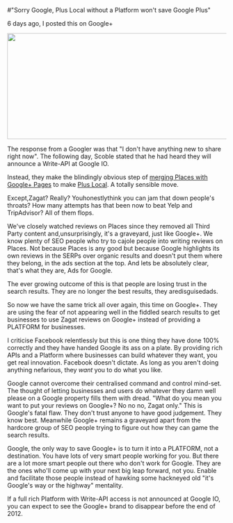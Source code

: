 #"Sorry Google, Plus Local without a Platform won't save Google Plus"

6 days ago, I posted this on Google+

<a href="http://conoroneill.net/wp-content/uploads/2012/05/plusplaces.png"><img class="alignnone size-full wp-image-742" title="plusplaces" src="http://conoroneill.net/wp-content/uploads/2012/05/plusplaces.png" alt="" width="590" height="244" /></a>

The response from a Googler was that "I don't have anything new to share right now". The following day, Scoble stated that he had heard they will announce a Write-API at Google IO.

Instead, they make the blindingly obvious step of <a href="http://googleblog.blogspot.com/2012/05/localnow-with-dash-of-zagat-and.html">merging Places with Google+ Pages</a> to make <a href="https://plus.google.com/local">Plus Local</a>. A totally sensible move.

Except,Zagat? Really? Youhonestlythink you can jam that down people's throats? How many attempts has that been now to beat Yelp and TripAdvisor? All of them flops.

We've closely watched reviews on Places since they removed all Third Party content and,unsurprisingly, it's a graveyard, just like Google+. We know plenty of SEO people who try to cajole people into writing reviews on Places. Not because Places is any good but because Google highlights its own reviews in the SERPs over organic results and doesn't put them where they belong, in the ads section at the top. And lets be absolutely clear, that's what they are, Ads for Google.

The ever growing outcome of this is that people are losing trust in the search results. They are no longer the best results, they aredisguisedads.

So now we have the same trick all over again, this time on Google+. They are using the fear of not appearing well in the fiddled search results to get businesses to use Zagat reviews on Google+ instead of providing a PLATFORM for businesses.

I criticise Facebook relentlessly but this is one thing they have done 100% correctly and they have handed Google its ass on a plate. By providing rich APIs and a Platform where businesses can build whatever they want, you get real innovation. Facebook doesn't dictate. As long as you aren't doing anything nefarious, they <em>want</em> you to do what you like.

Google cannot overcome their centralised command and control mind-set. The thought of letting businesses and users do whatever they damn well please on a Google property fills them with dread. "What do you mean you want to put your reviews on Google+? No no no, Zagat only." This is Google's fatal flaw. They don't trust anyone to have good judgement. They know best. Meanwhile Google+ remains a graveyard apart from the hardcore group of SEO people trying to figure out how they can game the search results.

Google, the only way to save Google+ is to turn it into a PLATFORM, not a destination. You have lots of very smart people working for you. But there are a lot more smart people out there who don't work for Google. They are the ones who'll come up with your next big leap forward, not you. Enable and facilitate those people instead of hawking some hackneyed old "it's Google's way or the highway" mentality.

If a full rich Platform with Write-API access is not announced at Google IO, you can expect to see the Google+ brand to disappear before the end of 2012.

&nbsp;